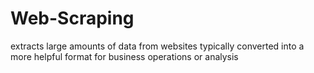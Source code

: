 # Web-Scraping
extracts large amounts of data from websites typically converted into a more helpful format for business operations or analysis
